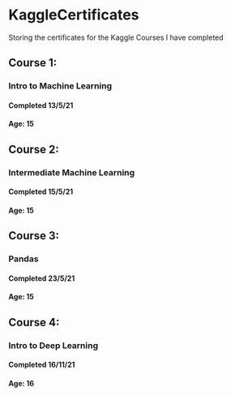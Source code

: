 # KaggleCertificates
Storing the certificates for the Kaggle Courses I have completed

## Course 1: 
### Intro to Machine Learning
#### Completed 13/5/21
#### Age: 15


## Course 2:
### Intermediate Machine Learning
#### Completed 15/5/21
#### Age: 15


## Course 3:
### Pandas
#### Completed 23/5/21
#### Age: 15

## Course 4:
### Intro to Deep Learning
#### Completed 16/11/21
#### Age: 16
